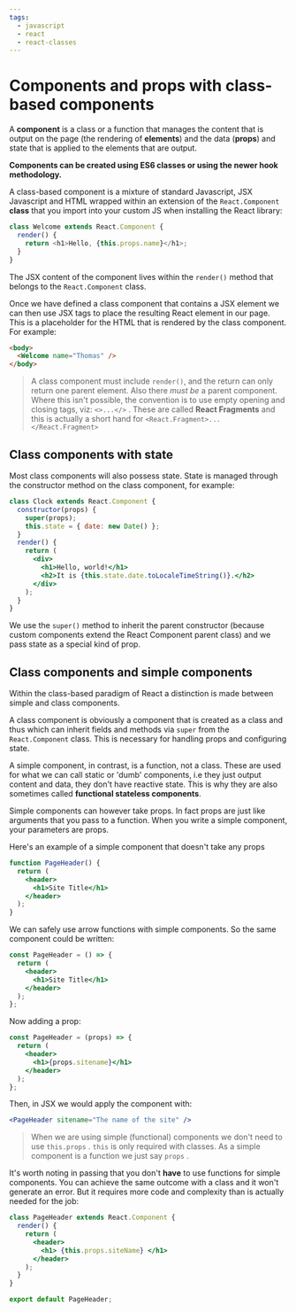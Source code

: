 ```yaml
---
tags:
  - javascript
  - react
  - react-classes
---
```


# Components and props with class-based components

A **component** is a class or a function that manages the content that is output
on the page (the rendering of **elements**) and the data (**props**) and state
that is applied to the elements that are output.

**Components can be created using ES6 classes or using the newer hook
methodology.**

A class-based component is a mixture of standard Javascript, JSX Javascript and
HTML wrapped within an extension of the `React.Component` **class** that you
import into your custom JS when installing the React library:

```js
class Welcome extends React.Component {
  render() {
    return <h1>Hello, {this.props.name}</h1>;
  }
}
```

The JSX content of the component lives within the `render()` method that belongs
to the `React.Component` class.

Once we have defined a class component that contains a JSX element we can then
use JSX tags to place the resulting React element in our page. This is a
placeholder for the HTML that is rendered by the class component. For example:

```html
<body>
  <Welcome name="Thomas" />
</body>
```

> A class component must include `render()`, and the return can only return one
> parent element. Also there _must be_ a parent component. Where this isn't
> possible, the convention is to use empty opening and closing tags, viz:
> `<>...</>` . These are called **React Fragments** and this is actually a short
> hand for `<React.Fragment>...</React.Fragment>`

## Class components with state

Most class components will also possess state. State is managed through the
constructor method on the class component, for example:

```jsx
class Clock extends React.Component {
  constructor(props) {
    super(props);
    this.state = { date: new Date() };
  }
  render() {
    return (
      <div>
        <h1>Hello, world!</h1>
        <h2>It is {this.state.date.toLocaleTimeString()}.</h2>
      </div>
    );
  }
}
```

We use the `super()` method to inherit the parent constructor (because custom
components extend the React Component parent class) and we pass state as a
special kind of prop.

## Class components and simple components

Within the class-based paradigm of React a distinction is made between simple
and class components.

A class component is obviously a component that is created as a class and thus
which can inherit fields and methods via `super` from the `React.Component`
class. This is necessary for handling props and configuring state.

A simple component, in contrast, is a function, not a class. These are used for
what we can call static or 'dumb' components, i.e they just output content and
data, they don't have reactive state. This is why they are also sometimes called
**functional stateless components**.

Simple components can however take props. In fact props are just like arguments
that you pass to a function. When you write a simple component, your parameters
are props.

Here's an example of a simple component that doesn't take any props

```jsx
function PageHeader() {
  return (
    <header>
      <h1>Site Title</h1>
    </header>
  );
}
```

We can safely use arrow functions with simple components. So the same component
could be written:

```jsx
const PageHeader = () => {
  return (
    <header>
      <h1>Site Title</h1>
    </header>
  );
};
```

Now adding a prop:

```jsx
const PageHeader = (props) => {
  return (
    <header>
      <h1>{props.sitename}</h1>
    </header>
  );
};
```

Then, in JSX we would apply the component with:

```jsx
<PageHeader sitename="The name of the site" />
```

> When we are using simple (functional) components we don't need to use
> `this.props` . `this` is only required with classes. As a simple component is
> a function we just say `props` .

It's worth noting in passing that you don't **have** to use functions for simple
components. You can achieve the same outcome with a class and it won't generate
an error. But it requires more code and complexity than is actually needed for
the job:

```jsx
class PageHeader extends React.Component {
  render() {
    return (
      <header>
        <h1> {this.props.siteName} </h1>
      </header>
    );
  }
}

export default PageHeader;
```

